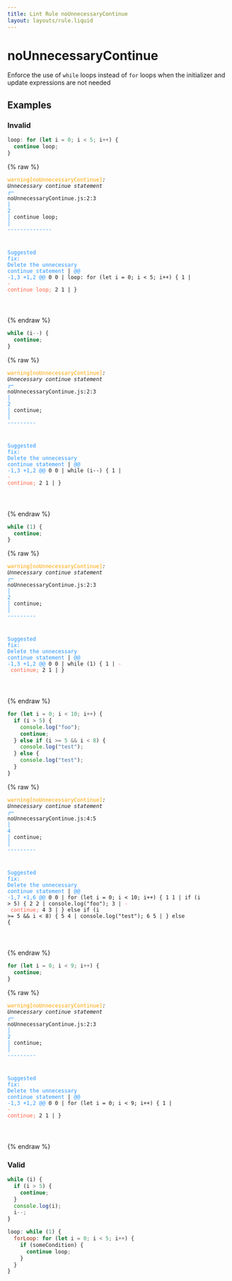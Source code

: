 ```yaml
---
title: Lint Rule noUnnecessaryContinue
layout: layouts/rule.liquid
---
```


# noUnnecessaryContinue

Enforce the use of `while` loops instead of `for` loops when the
initializer and update expressions are not needed

## Examples

### Invalid

```jsx
loop: for (let i = 0; i < 5; i++) {
  continue loop;
}
```

{% raw %}<pre class="language-text"><code class="language-text"><span style="color: Orange;">warning</span><span style="color: Orange;">[</span><span style="color: Orange;">noUnnecessaryContinue</span><span style="color: Orange;">]</span><em>: </em><em>Unnecessary continue statement</em>
  <span style="color: rgb(38, 148, 255);">┌</span><span style="color: rgb(38, 148, 255);">─</span> noUnnecessaryContinue.js:2:3
  <span style="color: rgb(38, 148, 255);">│</span>
<span style="color: rgb(38, 148, 255);">2</span> <span style="color: rgb(38, 148, 255);">│</span>   continue loop;
  <span style="color: rgb(38, 148, 255);">│</span>   <span style="color: rgb(38, 148, 255);">-</span><span style="color: rgb(38, 148, 255);">-</span><span style="color: rgb(38, 148, 255);">-</span><span style="color: rgb(38, 148, 255);">-</span><span style="color: rgb(38, 148, 255);">-</span><span style="color: rgb(38, 148, 255);">-</span><span style="color: rgb(38, 148, 255);">-</span><span style="color: rgb(38, 148, 255);">-</span><span style="color: rgb(38, 148, 255);">-</span><span style="color: rgb(38, 148, 255);">-</span><span style="color: rgb(38, 148, 255);">-</span><span style="color: rgb(38, 148, 255);">-</span><span style="color: rgb(38, 148, 255);">-</span><span style="color: rgb(38, 148, 255);">-</span>

<span style="color: rgb(38, 148, 255);">Suggested fix</span><span style="color: rgb(38, 148, 255);">: </span><span style="color: rgb(38, 148, 255);">Delete the unnecessary continue statement</span>
    | <span style="color: rgb(38, 148, 255);">@@ -1,3 +1,2 @@</span>
0 0 |   loop: for (let i = 0; i &lt; 5; i++) {
1   | <span style="color: Tomato;">- </span><span style="color: Tomato;">  continue loop;</span>
2 1 |   }

</code></pre>{% endraw %}

```jsx
while (i--) {
  continue;
}
```

{% raw %}<pre class="language-text"><code class="language-text"><span style="color: Orange;">warning</span><span style="color: Orange;">[</span><span style="color: Orange;">noUnnecessaryContinue</span><span style="color: Orange;">]</span><em>: </em><em>Unnecessary continue statement</em>
  <span style="color: rgb(38, 148, 255);">┌</span><span style="color: rgb(38, 148, 255);">─</span> noUnnecessaryContinue.js:2:3
  <span style="color: rgb(38, 148, 255);">│</span>
<span style="color: rgb(38, 148, 255);">2</span> <span style="color: rgb(38, 148, 255);">│</span>   continue;
  <span style="color: rgb(38, 148, 255);">│</span>   <span style="color: rgb(38, 148, 255);">-</span><span style="color: rgb(38, 148, 255);">-</span><span style="color: rgb(38, 148, 255);">-</span><span style="color: rgb(38, 148, 255);">-</span><span style="color: rgb(38, 148, 255);">-</span><span style="color: rgb(38, 148, 255);">-</span><span style="color: rgb(38, 148, 255);">-</span><span style="color: rgb(38, 148, 255);">-</span><span style="color: rgb(38, 148, 255);">-</span>

<span style="color: rgb(38, 148, 255);">Suggested fix</span><span style="color: rgb(38, 148, 255);">: </span><span style="color: rgb(38, 148, 255);">Delete the unnecessary continue statement</span>
    | <span style="color: rgb(38, 148, 255);">@@ -1,3 +1,2 @@</span>
0 0 |   while (i--) {
1   | <span style="color: Tomato;">- </span><span style="color: Tomato;">  continue;</span>
2 1 |   }

</code></pre>{% endraw %}

```jsx
while (1) {
  continue;
}
```

{% raw %}<pre class="language-text"><code class="language-text"><span style="color: Orange;">warning</span><span style="color: Orange;">[</span><span style="color: Orange;">noUnnecessaryContinue</span><span style="color: Orange;">]</span><em>: </em><em>Unnecessary continue statement</em>
  <span style="color: rgb(38, 148, 255);">┌</span><span style="color: rgb(38, 148, 255);">─</span> noUnnecessaryContinue.js:2:3
  <span style="color: rgb(38, 148, 255);">│</span>
<span style="color: rgb(38, 148, 255);">2</span> <span style="color: rgb(38, 148, 255);">│</span>   continue;
  <span style="color: rgb(38, 148, 255);">│</span>   <span style="color: rgb(38, 148, 255);">-</span><span style="color: rgb(38, 148, 255);">-</span><span style="color: rgb(38, 148, 255);">-</span><span style="color: rgb(38, 148, 255);">-</span><span style="color: rgb(38, 148, 255);">-</span><span style="color: rgb(38, 148, 255);">-</span><span style="color: rgb(38, 148, 255);">-</span><span style="color: rgb(38, 148, 255);">-</span><span style="color: rgb(38, 148, 255);">-</span>

<span style="color: rgb(38, 148, 255);">Suggested fix</span><span style="color: rgb(38, 148, 255);">: </span><span style="color: rgb(38, 148, 255);">Delete the unnecessary continue statement</span>
    | <span style="color: rgb(38, 148, 255);">@@ -1,3 +1,2 @@</span>
0 0 |   while (1) {
1   | <span style="color: Tomato;">- </span><span style="color: Tomato;">  continue;</span>
2 1 |   }

</code></pre>{% endraw %}

```jsx
for (let i = 0; i < 10; i++) {
  if (i > 5) {
    console.log("foo");
    continue;
  } else if (i >= 5 && i < 8) {
    console.log("test");
  } else {
    console.log("test");
  }
}
```

{% raw %}<pre class="language-text"><code class="language-text"><span style="color: Orange;">warning</span><span style="color: Orange;">[</span><span style="color: Orange;">noUnnecessaryContinue</span><span style="color: Orange;">]</span><em>: </em><em>Unnecessary continue statement</em>
  <span style="color: rgb(38, 148, 255);">┌</span><span style="color: rgb(38, 148, 255);">─</span> noUnnecessaryContinue.js:4:5
  <span style="color: rgb(38, 148, 255);">│</span>
<span style="color: rgb(38, 148, 255);">4</span> <span style="color: rgb(38, 148, 255);">│</span>     continue;
  <span style="color: rgb(38, 148, 255);">│</span>     <span style="color: rgb(38, 148, 255);">-</span><span style="color: rgb(38, 148, 255);">-</span><span style="color: rgb(38, 148, 255);">-</span><span style="color: rgb(38, 148, 255);">-</span><span style="color: rgb(38, 148, 255);">-</span><span style="color: rgb(38, 148, 255);">-</span><span style="color: rgb(38, 148, 255);">-</span><span style="color: rgb(38, 148, 255);">-</span><span style="color: rgb(38, 148, 255);">-</span>

<span style="color: rgb(38, 148, 255);">Suggested fix</span><span style="color: rgb(38, 148, 255);">: </span><span style="color: rgb(38, 148, 255);">Delete the unnecessary continue statement</span>
    | <span style="color: rgb(38, 148, 255);">@@ -1,7 +1,6 @@</span>
0 0 |   for (let i = 0; i &lt; 10; i++) {
1 1 |     if (i &gt; 5) {
2 2 |       console.log(&quot;foo&quot;);
3   | <span style="color: Tomato;">- </span><span style="color: Tomato;">    continue;</span>
4 3 |     } else if (i &gt;= 5 &amp;&amp; i &lt; 8) {
5 4 |       console.log(&quot;test&quot;);
6 5 |     } else {

</code></pre>{% endraw %}

```jsx
for (let i = 0; i < 9; i++) {
  continue;
}
```

{% raw %}<pre class="language-text"><code class="language-text"><span style="color: Orange;">warning</span><span style="color: Orange;">[</span><span style="color: Orange;">noUnnecessaryContinue</span><span style="color: Orange;">]</span><em>: </em><em>Unnecessary continue statement</em>
  <span style="color: rgb(38, 148, 255);">┌</span><span style="color: rgb(38, 148, 255);">─</span> noUnnecessaryContinue.js:2:3
  <span style="color: rgb(38, 148, 255);">│</span>
<span style="color: rgb(38, 148, 255);">2</span> <span style="color: rgb(38, 148, 255);">│</span>   continue;
  <span style="color: rgb(38, 148, 255);">│</span>   <span style="color: rgb(38, 148, 255);">-</span><span style="color: rgb(38, 148, 255);">-</span><span style="color: rgb(38, 148, 255);">-</span><span style="color: rgb(38, 148, 255);">-</span><span style="color: rgb(38, 148, 255);">-</span><span style="color: rgb(38, 148, 255);">-</span><span style="color: rgb(38, 148, 255);">-</span><span style="color: rgb(38, 148, 255);">-</span><span style="color: rgb(38, 148, 255);">-</span>

<span style="color: rgb(38, 148, 255);">Suggested fix</span><span style="color: rgb(38, 148, 255);">: </span><span style="color: rgb(38, 148, 255);">Delete the unnecessary continue statement</span>
    | <span style="color: rgb(38, 148, 255);">@@ -1,3 +1,2 @@</span>
0 0 |   for (let i = 0; i &lt; 9; i++) {
1   | <span style="color: Tomato;">- </span><span style="color: Tomato;">  continue;</span>
2 1 |   }

</code></pre>{% endraw %}

### Valid

```jsx
while (i) {
  if (i > 5) {
    continue;
  }
  console.log(i);
  i--;
}

loop: while (1) {
  forLoop: for (let i = 0; i < 5; i++) {
    if (someCondition) {
      continue loop;
    }
  }
}
```

